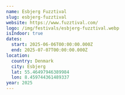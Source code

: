 ```yaml
---
name: Esbjerg Fuzztival
slug: esbjerg-fuzztival
website: https://www.fuzztival.com/
logo: /img/festivals/esbjerg-fuzztival.webp
isIndoor: true
dates:
  start: 2025-06-06T00:00:00.000Z
  end: 2025-07-07T00:00:00.000Z
location:
  country: Denmark
  city: Esbjerg
  lat: 55.46497946389984
  lon: 8.459744361489337
year: 2025
---
```

